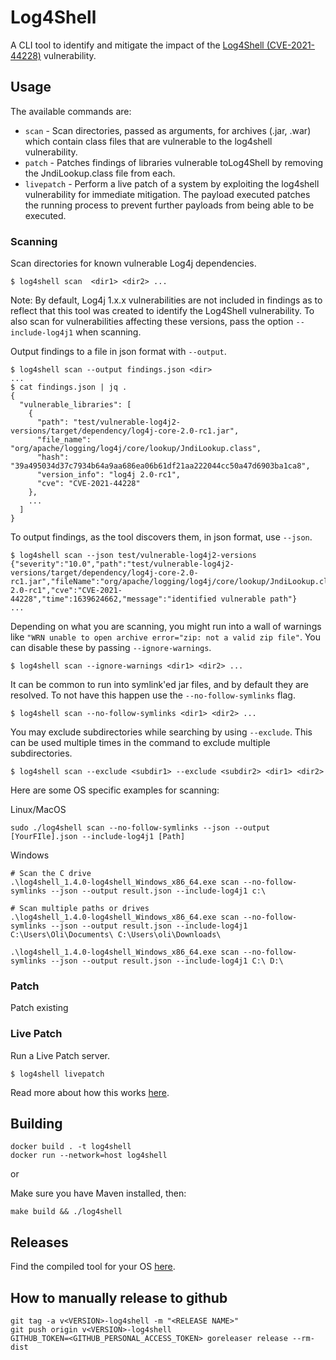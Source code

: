 <!--
  ~ Copyright by LunaSec (owned by Refinery Labs, Inc)
  ~
  ~ Licensed under the Creative Commons Attribution-ShareAlike 4.0 International
  ~ (the "License"); you may not use this file except in compliance with the
  ~ License. You may obtain a copy of the License at
  ~
  ~ https://creativecommons.org/licenses/by-sa/4.0/legalcode
  ~
  ~ See the License for the specific language governing permissions and
  ~ limitations under the License.
  ~
-->
# Log4Shell

A CLI tool to identify and mitigate the impact of the [Log4Shell (CVE-2021-44228)](https://log4shell.com) vulnerability.

## Usage

The available commands are:

* `scan` - Scan directories, passed as arguments, for archives (.jar, .war) which contain class files that are vulnerable to the log4shell vulnerability.
* `patch` - Patches findings of libraries vulnerable toLog4Shell by removing the JndiLookup.class file from each.
* `livepatch` - Perform a live patch of a system by exploiting the log4shell vulnerability for immediate mitigation. The payload executed patches the running process to prevent further payloads from being able to be executed.

### Scanning
Scan directories for known vulnerable Log4j dependencies.

```shell
$ log4shell scan  <dir1> <dir2> ...
```

Note: By default, Log4j 1.x.x vulnerabilities are not included in findings as to reflect that this tool was created
to identify the Log4Shell vulnerability. To also scan for vulnerabilities affecting these versions, pass the option `--include-log4j1`
when scanning.

Output findings to a file in json format with `--output`.

```shell
$ log4shell scan --output findings.json <dir>
... 
$ cat findings.json | jq .
{
  "vulnerable_libraries": [
    {
      "path": "test/vulnerable-log4j2-versions/target/dependency/log4j-core-2.0-rc1.jar",
      "file_name": "org/apache/logging/log4j/core/lookup/JndiLookup.class",
      "hash": "39a495034d37c7934b64a9aa686ea06b61df21aa222044cc50a47d6903ba1ca8",
      "version_info": "log4j 2.0-rc1",
      "cve": "CVE-2021-44228"
    },
    ...
  ]
}
```

To output findings, as the tool discovers them, in json format, use `--json`.

```shell
$ log4shell scan --json test/vulnerable-log4j2-versions 
{"severity":"10.0","path":"test/vulnerable-log4j2-versions/target/dependency/log4j-core-2.0-rc1.jar","fileName":"org/apache/logging/log4j/core/lookup/JndiLookup.class","versionInfo":"log4j 2.0-rc1","cve":"CVE-2021-44228","time":1639624662,"message":"identified vulnerable path"}
...
```

Depending on what you are scanning, you might run into a wall of warnings like `"WRN unable to open archive error="zip: not a valid zip file"`.
You can disable these by passing `--ignore-warnings`.

```shell
$ log4shell scan --ignore-warnings <dir1> <dir2> ...
```

It can be common to run into symlink'ed jar files, and by default they are resolved. To not have this happen
use the `--no-follow-symlinks` flag.

```shell
$ log4shell scan --no-follow-symlinks <dir1> <dir2> ...
```

You may exclude subdirectories while searching by using `--exclude`. This can be used multiple times in the command to
exclude multiple subdirectories.

```shell
$ log4shell scan --exclude <subdir1> --exclude <subdir2> <dir1> <dir2>
```

Here are some OS specific examples for scanning:

Linux/MacOS
```shell
sudo ./log4shell scan --no-follow-symlinks --json --output [YourFIle].json --include-log4j1 [Path]
```

Windows
```shell
# Scan the C drive
.\log4shell_1.4.0-log4shell_Windows_x86_64.exe scan --no-follow-symlinks --json --output result.json --include-log4j1 c:\

# Scan multiple paths or drives
.\log4shell_1.4.0-log4shell_Windows_x86_64.exe scan --no-follow-symlinks --json --output result.json --include-log4j1 C:\Users\Oli\Documents\ C:\Users\oli\Downloads\

.\log4shell_1.4.0-log4shell_Windows_x86_64.exe scan --no-follow-symlinks --json --output result.json --include-log4j1 C:\ D:\
```

### Patch

Patch existing 

### Live Patch
Run a Live Patch server.

```shell
$ log4shell livepatch
```

Read more about how this works [here](https://www.lunasec.io/docs/blog/log4shell-live-patch/).

## Building

```
docker build . -t log4shell
docker run --network=host log4shell
```

or 

Make sure you have Maven installed, then:
```
make build && ./log4shell
```

## Releases

Find the compiled tool for your OS [here](https://github.com/lunasec-io/lunasec/releases/).


## How to manually release to github
```shell
git tag -a v<VERSION>-log4shell -m "<RELEASE NAME>"
git push origin v<VERSION>-log4shell
GITHUB_TOKEN=<GITHUB_PERSONAL_ACCESS_TOKEN> goreleaser release --rm-dist
```
